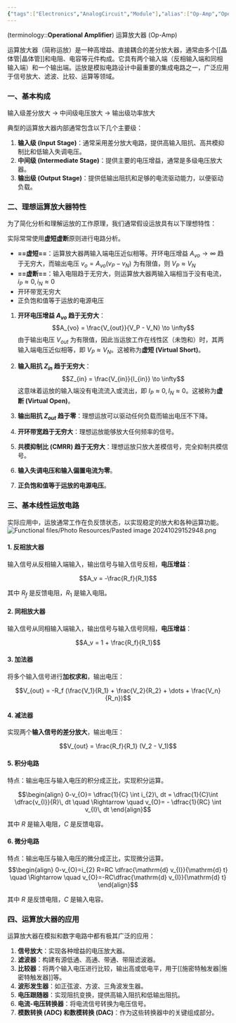```yaml
---
{"tags":["Electronics","AnalogCircuit","Module"],"alias":["Op-Amp","Operational Amplifier","积分电路","微分电路"],"dg-path":"电子技术/模拟电路/运算放大器.md","dg-publish":true,"permalink":"/电子技术/模拟电路/运算放大器/","dgPassFrontmatter":true,"noteIcon":"","created":"2024-05-21T15:20:28.721+08:00","updated":"2025-09-04T09:06:39.505+08:00"}
---
```



(terminology::**Operational Amplifier**) 运算放大器 (Op-Amp)

运算放大器（简称运放）是一种高增益、直接耦合的差分放大器，通常由多个[[晶体管\|晶体管]]和电阻、电容等元件构成。它具有两个输入端（反相输入端和同相输入端）和一个输出端。运放是模拟电路设计中最重要的集成电路之一，广泛应用于信号放大、滤波、比较、运算等领域。

### 一、基本构成
输入级差分放大 $\to$ 中间级电压放大 $\to$ 输出级功率放大

典型的运算放大器内部通常包含以下几个主要级：
1.  **输入级 (Input Stage)**：通常采用差分放大电路，提供高输入阻抗、高共模抑制比和低输入失调电压。
2.  **中间级 (Intermediate Stage)**：提供主要的电压增益，通常是多级电压放大器。
3.  **输出级 (Output Stage)**：提供低输出阻抗和足够的电流驱动能力，以便驱动负载。

### 二、理想运算放大器特性

为了简化分析和理解运放的工作原理，我们通常假设运放具有以下理想特性：

实际常常使用**虚短虚断**原则进行电路分析。
- **==虚短==**：运算放大器两输入端电压近似相等。开环电压增益 $A_{vo}\to \infty$  趋于无穷大，而输出电压 $v_{o}=A_{vo}(v_{P}-v_{N})$ 为有限值，则 $V_{P}\approx V_{N}$
- **==虚断==**：输入电阻趋于无穷大，则运算放大器两输入端相当于没有电流，$i_{P}\approx 0,i_{N}\approx 0$
- 开环带宽无穷大
- 正负饱和值等于运放的电源电压



1.  **开环电压增益 $A_{vo}$ 趋于无穷大**：
$$A_{vo} = \frac{V_{out}}{V_P - V_N} \to \infty$$
由于输出电压 $V_{out}$ 为有限值，因此当运放工作在线性区（未饱和）时，其两输入端电压近似相等，即 $V_P \approx V_N$。这被称为**虚短 (Virtual Short)**。

2.  **输入阻抗 $Z_{in}$ 趋于无穷大**：
$$Z_{in} = \frac{V_{in}}{I_{in}} \to \infty$$
这意味着运放的输入端没有电流流入或流出，即 $I_P \approx 0, I_N \approx 0$。这被称为**虚断 (Virtual Open)**。

3.  **输出阻抗 $Z_{out}$ 趋于零**：理想运放可以驱动任何负载而输出电压不下降。

4.  **开环带宽趋于无穷大**：理想运放能够放大任何频率的信号。

5.  **共模抑制比 (CMRR) 趋于无穷大**：理想运放只放大差模信号，完全抑制共模信号。

6.  **输入失调电压和输入偏置电流为零**。

7.  **正负饱和值等于运放的电源电压**。


### 三、基本线性运放电路
实际应用中，运放通常工作在负反馈状态，以实现稳定的放大和各种运算功能。
![Functional files/Photo Resources/Pasted image 20241029152948.png](/img/user/Functional%20files/Photo%20Resources/Pasted%20image%2020241029152948.png)


#### 1. 反相放大器
输入信号从反相输入端输入，输出信号与输入信号反相，**电压增益**：

$$A_v = -\frac{R_f}{R_1}$$

其中 $R_f$ 是反馈电阻，$R_1$ 是输入电阻。

#### 2. 同相放大器
输入信号从同相输入端输入，输出信号与输入信号同相，**电压增益**：

$$A_v = 1 + \frac{R_f}{R_1}$$

#### 3. 加法器
将多个输入信号进行**加权求和**，输出电压：

$$V_{out} = -R_f (\frac{V_1}{R_1} + \frac{V_2}{R_2} + \dots + \frac{V_n}{R_n})$$

#### 4. 减法器
实现两个**输入信号的差分放大**，输出电压：

$$V_{out} = \frac{R_f}{R_1} (V_2 - V_1)$$

#### 5. 积分电路
特点：输出电压与输入电压的积分成正比，实现积分运算。

$$\begin{align}
0-v_{O}= \dfrac{1}{C} \int  i_{2}\, dt = \dfrac{1}{C}\int  \dfrac{v_{I}}{R}\, dt \quad  \Rightarrow \quad  v_{O}= - \dfrac{1}{RC} \int v_{I}\, dt 
\end{align}$$

其中 $R$ 是输入电阻，$C$ 是反馈电容。

#### 6. 微分电路
特点：输出电压与输入电压的微分成正比，实现微分运算。
$$\begin{align}
0-v_{O}=i_{2} R=RC  \dfrac{\mathrm{d}  v_{I}}{\mathrm{d} t} \quad  \Rightarrow \quad  v_{O}=-RC\dfrac{\mathrm{d} v_{I}}{\mathrm{d} t} 
\end{align}$$

其中 $R$ 是反馈电阻，$C$ 是输入电容。


### 四、运算放大器的应用

运算放大器在模拟和数字电路中都有极其广泛的应用：

1.  **信号放大**：实现各种增益的电压放大器。
2.  **滤波器**：构建有源低通、高通、带通、带阻滤波器。
3.  **比较器**：将两个输入电压进行比较，输出高或低电平，用于[[施密特触发器\|施密特触发器]]等。
4.  **波形发生器**：如正弦波、方波、三角波发生器。
5.  **电压跟随器**：实现阻抗变换，提供高输入阻抗和低输出阻抗。
6.  **电流-电压转换器**：将电流信号转换为电压信号。
7.  **模数转换 (ADC) 和数模转换 (DAC)**：作为这些转换器中的关键组成部分。



